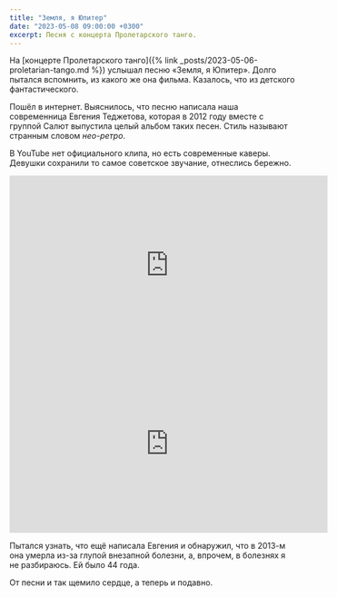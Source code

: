 ```yaml
---
title: "Земля, я Юпитер"
date: "2023-05-08 09:00:00 +0300"
excerpt: Песня с концерта Пролетарского танго.
---
```


На [концерте Пролетарского танго]({% link _posts/2023-05-06-proletarian-tango.md %}) услышал песню «Земля, я Юпитер». Долго пытался вспомнить, из какого же она фильма. Казалось, что из детского фантастического.

Пошёл в интернет. Выяснилось, что песню написала наша современница Евгения Теджетова, которая в 2012 году вместе с группой Салют выпустила целый альбом таких песен. Стиль называют странным словом *нео-ретро*.

В YouTube нет официального клипа, но есть современные каверы. Девушки сохранили то самое советское звучание, отнеслись бережно.

<div class="video-wrapper">
    <iframe width="560" height="315" src="https://www.youtube.com/embed/Ecsa1ilSoKE" title="YouTube video player" frameborder="0" allow="accelerometer; autoplay; clipboard-write; encrypted-media; gyroscope; picture-in-picture; web-share" allowfullscreen></iframe>
</div>

<div class="video-wrapper">
    <iframe width="560" height="315" src="https://www.youtube.com/embed/Vo3reOKEqzQ" title="YouTube video player" frameborder="0" allow="accelerometer; autoplay; clipboard-write; encrypted-media; gyroscope; picture-in-picture; web-share" allowfullscreen></iframe>
</div>

Пытался узнать, что ещё написала Евгения и обнаружил, что в 2013-м она умерла из-за глупой внезапной болезни, а, впрочем, в болезнях я не разбираюсь. Ей было 44 года.

От песни и так щемило сердце, а теперь и подавно.
